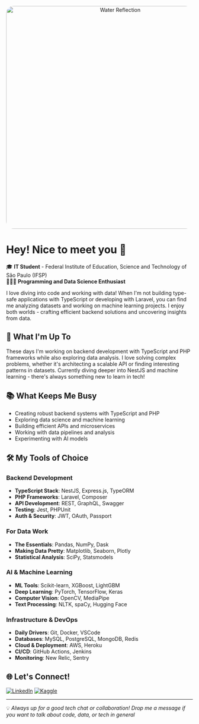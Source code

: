 <p align="center">
    <img src="https://studioghibli.jp/static/media/water-reflection.d7236029.gif" alt="Water Reflection" width="600" style="border-radius: 20px;">
</p>

# Hey! Nice to meet you 👋 

🎓 **IT Student** - Federal Institute of Education, Science and Technology of São Paulo (IFSP)  
👨🏻‍💻 **Programming and Data Science Enthusiast**

I love diving into code and working with data! When I'm not building type-safe applications with TypeScript or developing with Laravel, you can find me analyzing datasets and working on machine learning projects. I enjoy both worlds - crafting efficient backend solutions and uncovering insights from data.

## 🚀 What I'm Up To
These days I'm working on backend development with TypeScript and PHP frameworks while also exploring data analysis. I love solving complex problems, whether it's architecting a scalable API or finding interesting patterns in datasets. Currently diving deeper into NestJS and machine learning - there's always something new to learn in tech!

## 📚 What Keeps Me Busy
- Creating robust backend systems with TypeScript and PHP
- Exploring data science and machine learning
- Building efficient APIs and microservices
- Working with data pipelines and analysis
- Experimenting with AI models

## 🛠️ My Tools of Choice

### Backend Development
- **TypeScript Stack**: NestJS, Express.js, TypeORM
- **PHP Frameworks**: Laravel, Composer
- **API Development**: REST, GraphQL, Swagger
- **Testing**: Jest, PHPUnit
- **Auth & Security**: JWT, OAuth, Passport

### For Data Work
- **The Essentials**: Pandas, NumPy, Dask
- **Making Data Pretty**: Matplotlib, Seaborn, Plotly
- **Statistical Analysis**: SciPy, Statsmodels

### AI & Machine Learning
- **ML Tools**: Scikit-learn, XGBoost, LightGBM
- **Deep Learning**: PyTorch, TensorFlow, Keras
- **Computer Vision**: OpenCV, MediaPipe
- **Text Processing**: NLTK, spaCy, Hugging Face

### Infrastructure & DevOps
- **Daily Drivers**: Git, Docker, VSCode
- **Databases**: MySQL, PostgreSQL, MongoDB, Redis
- **Cloud & Deployment**: AWS, Heroku
- **CI/CD**: GitHub Actions, Jenkins
- **Monitoring**: New Relic, Sentry

## 🌐 Let's Connect!
[![LinkedIn](https://img.shields.io/badge/LinkedIn-0077B5?style=for-the-badge&logo=linkedin&logoColor=white)](https://www.linkedin.com/in/heitorccf)
[![Kaggle](https://img.shields.io/badge/Kaggle-20BEFF?style=for-the-badge&logo=kaggle&logoColor=white)](https://www.kaggle.com/heitorccf)

---
💡 *Always up for a good tech chat or collaboration! Drop me a message if you want to talk about code, data, or tech in general*
